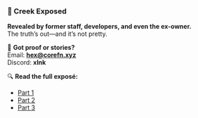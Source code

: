 
### 🚨 Creek Exposed  
**Revealed by former staff, developers, and even the ex-owner.**  
The truth’s out—and it’s not pretty.

📩 **Got proof or stories?**  
Email: **hex@corefn.xyz**  
Discord: **xlnk**

🔍 **Read the full exposé:**  
- [Part 1](https://github.com/hexlunapng/creek-document/tree/main/Part1)  
- [Part 2](https://github.com/hexlunapng/creek-document/tree/main/Part2)
- [Part 3](https://github.com/hexlunapng/creek-document/tree/main/Part3)
  
